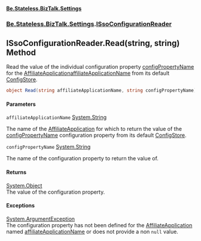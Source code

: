#### [Be.Stateless.BizTalk.Settings](README.md 'README')
### [Be.Stateless.BizTalk.Settings](Be.Stateless.BizTalk.Settings.md 'Be.Stateless.BizTalk.Settings').[ISsoConfigurationReader](ISsoConfigurationReader.md 'Be.Stateless.BizTalk.Settings.ISsoConfigurationReader')

## ISsoConfigurationReader.Read(string, string) Method

Read the value of the individual configuration property [configPropertyName](ISsoConfigurationReader.Read(string,string).md#Be.Stateless.BizTalk.Settings.ISsoConfigurationReader.Read(string,string).configPropertyName 'Be.Stateless.BizTalk.Settings.ISsoConfigurationReader.Read(string, string).configPropertyName') for the [AffiliateApplication](AffiliateApplication.md 'Be.Stateless.BizTalk.Settings.Sso.AffiliateApplication')[affiliateApplicationName](ISsoConfigurationReader.Read(string,string).md#Be.Stateless.BizTalk.Settings.ISsoConfigurationReader.Read(string,string).affiliateApplicationName 'Be.Stateless.BizTalk.Settings.ISsoConfigurationReader.Read(string, string).affiliateApplicationName') from its default [ConfigStore](ConfigStore.md 'Be.Stateless.BizTalk.Settings.Sso.ConfigStore').

```csharp
object Read(string affiliateApplicationName, string configPropertyName);
```
#### Parameters

<a name='Be.Stateless.BizTalk.Settings.ISsoConfigurationReader.Read(string,string).affiliateApplicationName'></a>

`affiliateApplicationName` [System.String](https://docs.microsoft.com/en-us/dotnet/api/System.String 'System.String')

The name of the [AffiliateApplication](AffiliateApplication.md 'Be.Stateless.BizTalk.Settings.Sso.AffiliateApplication') for which to return the value of the [configPropertyName](ISsoConfigurationReader.Read(string,string).md#Be.Stateless.BizTalk.Settings.ISsoConfigurationReader.Read(string,string).configPropertyName 'Be.Stateless.BizTalk.Settings.ISsoConfigurationReader.Read(string, string).configPropertyName') configuration property from its default [ConfigStore](ConfigStore.md 'Be.Stateless.BizTalk.Settings.Sso.ConfigStore').

<a name='Be.Stateless.BizTalk.Settings.ISsoConfigurationReader.Read(string,string).configPropertyName'></a>

`configPropertyName` [System.String](https://docs.microsoft.com/en-us/dotnet/api/System.String 'System.String')

The name of the configuration property to return the value of.

#### Returns
[System.Object](https://docs.microsoft.com/en-us/dotnet/api/System.Object 'System.Object')  
The value of the configuration property.

#### Exceptions

[System.ArgumentException](https://docs.microsoft.com/en-us/dotnet/api/System.ArgumentException 'System.ArgumentException')  
The configuration property has not been defined for the [AffiliateApplication](AffiliateApplication.md 'Be.Stateless.BizTalk.Settings.Sso.AffiliateApplication') named [affiliateApplicationName](ISsoConfigurationReader.Read(string,string).md#Be.Stateless.BizTalk.Settings.ISsoConfigurationReader.Read(string,string).affiliateApplicationName 'Be.Stateless.BizTalk.Settings.ISsoConfigurationReader.Read(string, string).affiliateApplicationName') or does not provide a non `null` value.